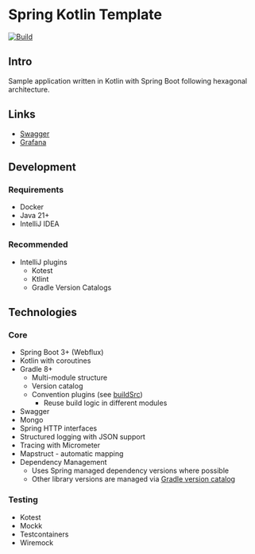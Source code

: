 # Spring Kotlin Template

[![Build](https://github.com/martin-tarjanyi/spring-kotlin-template/actions/workflows/gradle.yml/badge.svg)](https://github.com/martin-tarjanyi/spring-kotlin-template/actions/workflows/gradle.yml)

## Intro

Sample application written in Kotlin with Spring Boot following hexagonal architecture.

## Links

* [Swagger](http://localhost:8080/swagger-ui.html)
* [Grafana](http://localhost:3000)

## Development

### Requirements

* Docker
* Java 21+
* IntelliJ IDEA

### Recommended

* IntelliJ plugins
    * Kotest
    * Ktlint
    * Gradle Version Catalogs

## Technologies

### Core

* Spring Boot 3+ (Webflux)
* Kotlin with coroutines
* Gradle 8+
    * Multi-module structure
    * Version catalog
    * Convention plugins (see [buildSrc](buildSrc/src/main/kotlin))
        * Reuse build logic in different modules
* Swagger
* Mongo
* Spring HTTP interfaces
* Structured logging with JSON support
* Tracing with Micrometer
* Mapstruct - automatic mapping
* Dependency Management
    * Uses Spring managed dependency versions where possible
    * Other library versions are managed via [Gradle version catalog](gradle/libs.versions.toml)

### Testing

* Kotest
* Mockk
* Testcontainers
* Wiremock
